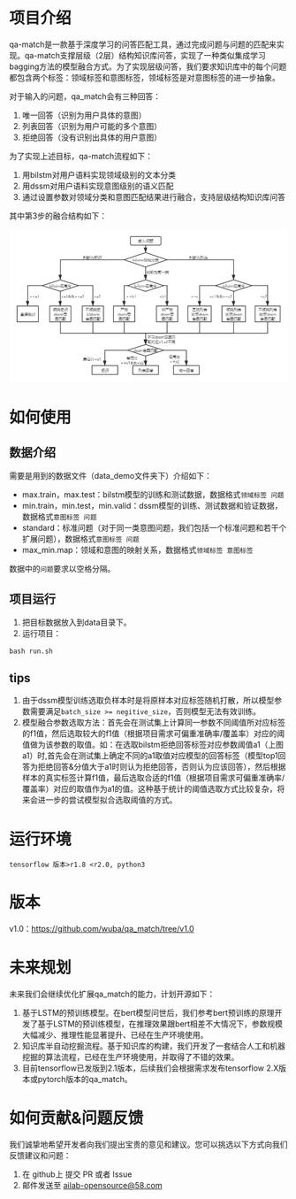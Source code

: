 # 项目介绍
qa-match是一款基于深度学习的问答匹配工具，通过完成问题与问题的匹配来实现。qa-match支撑层级（2层）结构知识库问答，实现了一种类似集成学习bagging方法的模型融合方式。为了实现层级问答，我们要求知识库中的每个问题都包含两个标签：领域标签和意图标签，领域标签是对意图标签的进一步抽象。

对于输入的问题，qa_match会有三种回答：
1. 唯一回答（识别为用户具体的意图）
2. 列表回答（识别为用户可能的多个意图）
3. 拒绝回答（没有识别出具体的用户意图）

为了实现上述目标，qa-match流程如下：
1.  用bilstm对用户语料实现领域级别的文本分类
2.  用dssm对用户语料实现意图级别的语义匹配
3.  通过设置参数对领域分类和意图匹配结果进行融合，支持层级结构知识库问答

其中第3步的融合结构如下：  

![结果融合](lstm_dssm_bagging.png)





# 如何使用
## 数据介绍
需要是用到的数据文件（data_demo文件夹下）介绍如下：  
- max.train，max.test：bilstm模型的训练和测试数据，数据格式`领域标签 问题`
- min.train，min.test，min.valid：dssm模型的训练、测试数据和验证数据，数据格式`意图标签 问题`
- standard：标准问题（对于同一类意图问题，我们包括一个标准问题和若干个扩展问题），数据格式`意图标签 问题`
- max_min.map：领域和意图的映射关系，数据格式`领域标签 意图标签`

数据中的`问题`要求以空格分隔。

## 项目运行
1. 把目标数据放入到data目录下。  
2. 运行项目：  

```
bash run.sh
```

## tips
1. 由于dssm模型训练选取负样本时是将原样本对应标签随机打散，所以模型参数需要满足`batch_size >= negitive_size`，否则模型无法有效训练。
2. 模型融合参数选取方法：首先会在测试集上计算同一参数不同阈值所对应标签的f1值，然后选取较大的f1值（根据项目需求可偏重准确率/覆盖率）对应的阈值做为该参数的取值。如：在选取bilstm拒绝回答标签对应参数阈值a1（上图a1）时,首先会在测试集上确定不同的a1取值对应模型的回答标签（模型top1回答为拒绝回答&分值大于a1时则认为拒绝回答，否则认为应该回答），然后根据样本的真实标签计算f1值，最后选取合适的f1值（根据项目需求可偏重准确率/覆盖率）对应的取值作为a1的值。这种基于统计的阈值选取方式比较复杂，将来会进一步的尝试模型拟合选取阈值的方式。                                             


# 运行环境
```
tensorflow 版本>r1.8 <r2.0, python3
```

# 版本
v1.0：https://github.com/wuba/qa_match/tree/v1.0

# 未来规划
未来我们会继续优化扩展qa_match的能力，计划开源如下：
1. 基于LSTM的预训练模型。在bert模型问世后，我们参考bert预训练的原理开发了基于LSTM的预训练模型，在推理效果跟bert相差不大情况下，参数规模大幅减少、推理性能显著提升、已经在生产环境使用。
2. 知识库半自动挖掘流程。基于知识库的构建，我们开发了一套结合人工和机器挖掘的算法流程，已经在生产环境使用，并取得了不错的效果。
3. 目前tensorflow已发版到2.1版本，后续我们会根据需求发布tensorflow 2.X版本或pytorch版本的qa_match。

# 如何贡献&问题反馈
我们诚挚地希望开发者向我们提出宝贵的意见和建议。您可以挑选以下方式向我们反馈建议和问题：
1. 在 github上 提交 PR 或者 Issue
2. 邮件发送至 ailab-opensource@58.com
